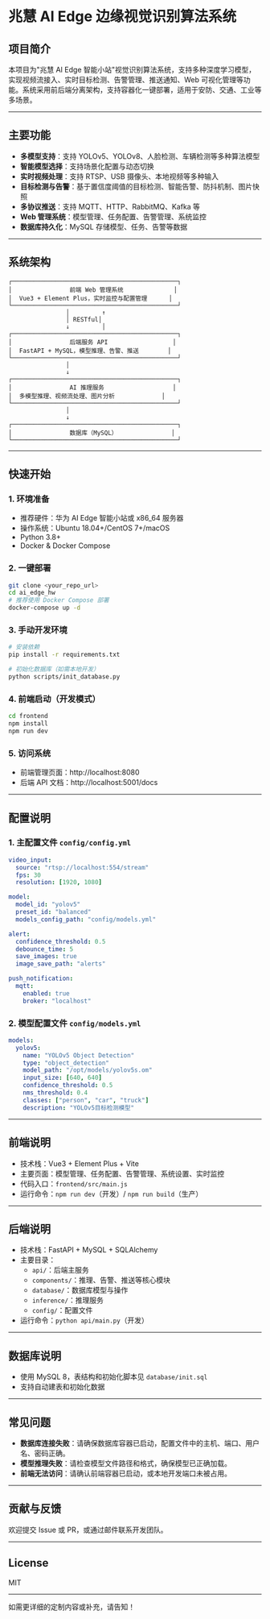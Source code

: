 # 兆慧 AI Edge 边缘视觉识别算法系统

## 项目简介

本项目为"兆慧 AI Edge 智能小站"视觉识别算法系统，支持多种深度学习模型，实现视频流接入、实时目标检测、告警管理、推送通知、Web 可视化管理等功能。系统采用前后端分离架构，支持容器化一键部署，适用于安防、交通、工业等多场景。

---

## 主要功能

- **多模型支持**：支持 YOLOv5、YOLOv8、人脸检测、车辆检测等多种算法模型
- **智能模型选择**：支持场景化配置与动态切换
- **实时视频处理**：支持 RTSP、USB 摄像头、本地视频等多种输入
- **目标检测与告警**：基于置信度阈值的目标检测、智能告警、防抖机制、图片快照
- **多协议推送**：支持 MQTT、HTTP、RabbitMQ、Kafka 等
- **Web 管理系统**：模型管理、任务配置、告警管理、系统监控
- **数据库持久化**：MySQL 存储模型、任务、告警等数据

---

## 系统架构

```
┌──────────────────────────────────────────────┐
│                前端 Web 管理系统              │
│  Vue3 + Element Plus，实时监控与配置管理      │
└──────────────────────────────────────────────┘
                │         ↑
                │ RESTful│
                ↓         │
┌──────────────────────────────────────────────┐
│                后端服务 API                  │
│  FastAPI + MySQL，模型推理、告警、推送        │
└──────────────────────────────────────────────┘
                │
                ↓
┌──────────────────────────────────────────────┐
│                AI 推理服务                   │
│  多模型推理、视频流处理、图片分析             │
└──────────────────────────────────────────────┘
                │
                ↓
┌──────────────────────────────────────────────┐
│                数据库（MySQL）               │
└──────────────────────────────────────────────┘
```

---

## 快速开始

### 1. 环境准备

- 推荐硬件：华为 AI Edge 智能小站或 x86_64 服务器
- 操作系统：Ubuntu 18.04+/CentOS 7+/macOS
- Python 3.8+
- Docker & Docker Compose

### 2. 一键部署

```bash
git clone <your_repo_url>
cd ai_edge_hw
# 推荐使用 Docker Compose 部署
docker-compose up -d
```

### 3. 手动开发环境

```bash
# 安装依赖
pip install -r requirements.txt

# 初始化数据库（如需本地开发）
python scripts/init_database.py
```

### 4. 前端启动（开发模式）

```bash
cd frontend
npm install
npm run dev
```

### 5. 访问系统

- 前端管理页面：http://localhost:8080
- 后端 API 文档：http://localhost:5001/docs

---

## 配置说明

### 1. 主配置文件 `config/config.yml`

```yaml
video_input:
  source: "rtsp://localhost:554/stream"
  fps: 30
  resolution: [1920, 1080]

model:
  model_id: "yolov5"
  preset_id: "balanced"
  models_config_path: "config/models.yml"

alert:
  confidence_threshold: 0.5
  debounce_time: 5
  save_images: true
  image_save_path: "alerts"

push_notification:
  mqtt:
    enabled: true
    broker: "localhost"
```

### 2. 模型配置文件 `config/models.yml`

```yaml
models:
  yolov5:
    name: "YOLOv5 Object Detection"
    type: "object_detection"
    model_path: "/opt/models/yolov5s.om"
    input_size: [640, 640]
    confidence_threshold: 0.5
    nms_threshold: 0.4
    classes: ["person", "car", "truck"]
    description: "YOLOv5目标检测模型"
```

---

## 前端说明

- 技术栈：Vue3 + Element Plus + Vite
- 主要页面：模型管理、任务配置、告警管理、系统设置、实时监控
- 代码入口：`frontend/src/main.js`
- 运行命令：`npm run dev`（开发）/ `npm run build`（生产）

---

## 后端说明

- 技术栈：FastAPI + MySQL + SQLAlchemy
- 主要目录：
  - `api/`：后端主服务
  - `components/`：推理、告警、推送等核心模块
  - `database/`：数据库模型与操作
  - `inference/`：推理服务
  - `config/`：配置文件
- 运行命令：`python api/main.py`（开发）

---

## 数据库说明

- 使用 MySQL 8，表结构和初始化脚本见 `database/init.sql`
- 支持自动建表和初始化数据

---

## 常见问题

- **数据库连接失败**：请确保数据库容器已启动，配置文件中的主机、端口、用户名、密码正确。
- **模型推理失败**：请检查模型文件路径和格式，确保模型已正确加载。
- **前端无法访问**：请确认前端容器已启动，或本地开发端口未被占用。

---

## 贡献与反馈

欢迎提交 Issue 或 PR，或通过邮件联系开发团队。

---

## License

MIT

---

如需更详细的定制内容或补充，请告知！ 